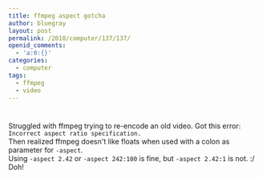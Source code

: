 ```yaml
---
title: ffmpeg aspect gotcha
author: bluegray
layout: post
permalink: /2010/computer/137/137/
openid_comments:
  - 'a:0:{}'
categories:
  - computer
tags:
  - ffmpeg
  - video
---
```

# 

Struggled with ffmpeg trying to re-encode an old video. Got this error:  
`Incorrect aspect ratio specification.`  
Then realized ffmpeg doesn't like floats when used with a colon as parameter for `-aspect`.  
Using `-aspect 2.42` or `-aspect 242:100` is fine, but `-aspect 2.42:1` is not. :/  
Doh!